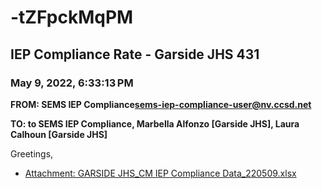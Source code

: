 # -tZFpckMqPM
## IEP Compliance Rate - Garside JHS 431
### May 9, 2022, 6:33:13 PM
**FROM: SEMS IEP Compliance<sems-iep-compliance-user@nv.ccsd.net>**

**TO: to SEMS IEP Compliance, Marbella Alfonzo [Garside JHS], Laura Calhoun [Garside JHS]**


Greetings,  





* [Attachment: GARSIDE JHS_CM IEP Compliance Data_220509.xlsx](-tZFpckMqPM-attachment-1.xlsx)
